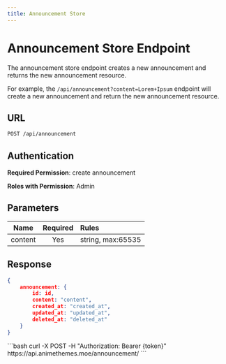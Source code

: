```yaml
---
title: Announcement Store
---
```


<Block>

# Announcement Store Endpoint

The announcement store endpoint creates a new announcement and returns the new announcement resource.

For example, the `/api/announcement?content=Lorem+Ipsum` endpoint will create a new announcement and return the new announcement resource.

## URL

```sh
POST /api/announcement
```

## Authentication

**Required Permission**: create announcement

**Roles with Permission**: Admin

## Parameters

| Name    | Required | Rules             |
| :-----: | :------: | :---------------- |
| content | Yes      | string, max:65535 |

## Response

```json
{
    announcement: {
        id: id,
        content: "content",
        created_at: "created_at",
        updated_at: "updated_at",
        deleted_at: "deleted_at"
    }
}
```

<Example>

<CURL>
```bash
curl -X POST -H "Authorization: Bearer {token}" https://api.animethemes.moe/announcement/
```
</CURL>

</Example>

</Block>
